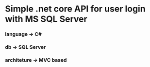 # Simple .net core API for user login with MS SQL Server 

### language -> C#
### db -> SQL Server
### architeture -> MVC based 
